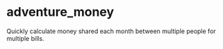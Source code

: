 # adventure_money
Quickly calculate money shared each month between multiple people for multiple bills. 
